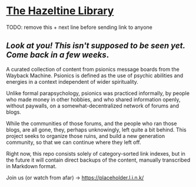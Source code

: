 # [The Hazeltine Library](https://github.com/libhazeltine/libhazeltine)

TODO: remove this + next line before sending link to anyone
## ***Look at you! This isn't supposed to be seen yet. Come back in a few weeks***.

A curated collection of content from psionics message boards from the Wayback Machine. Psionics is defined as the use of psychic abilities and energies in a context independent of wider spirituality.

Unlike formal parapsychology, psionics was practiced informally, by people who made money in other hobbies, and who shared information openly, without paywalls, on a somewhat-decentralized network of forums and blogs. 

While the communities of those forums, and the people who ran those blogs, are all gone, they, perhaps unknowingly, left quite a bit behind. This project seeks to organize those ruins, and build a new generation community, so that we can continue where they left off.

Right now, this repo consists solely of category-sorted link indexes, but in the future it will contain direct backups of the content, manually transcribed in Markdown format.

Join us (or watch from afar) -> https://placeholder.l.i.n.k/ 